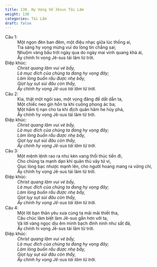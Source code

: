 ```yaml
---
title: 130. Hy Vọng Về Jêsus Tái Lâm
weight: 130
categories: Tái Lâm
draft: false
---
```

<dl><dt>Câu 1:</dt><dd data-verse="1">Một ngọn đèn ban đêm, một điệu nhạc giữa lúc thống ai, <br/>Tia sáng hy vọng mừng vui do lòng tin chẳng sai; <br/>Nhuộm vàng bầu trời ngày qua do ngày mai vinh quang khả ái, <br/>Ấy chính hi vọng Jê-sus tái lâm từ trời. </dd><dt>Điệp khúc:</dt><dd data-chorus="1"><em>Christ quang lâm vui vẻ bấy, <br/>Là mục đích của chúng ta đang hy vọng đây; <br/>Làm lòng buồn rầu được nhẹ bấy, <br/>Giọt lụy sụt sùi đâu còn thấy, <br/>Ấy chính hy vọng Jê-sus tái lâm từ trời. </em></dd><dt>Câu 2:</dt><dd data-verse="2">Kìa, thật một ngôi sao, một vọng đăng để dắt dẫn ta, <br/>Một chiếc neo gìn hồn ta khi cuồng phong ác ba; <br/>Một hầm tị nạn cho ta khi địch quân hăm he hủy phá, <br/>Ấy chính hy vọng Jê-sus tái lâm từ trời. </dd><dt>Điệp khúc:</dt><dd data-chorus="1"><em>Christ quang lâm vui vẻ bấy, <br/>Là mục đích của chúng ta đang hy vọng đây; <br/>Làm lòng buồn rầu được nhẹ bấy, <br/>Giọt lụy sụt sùi đâu còn thấy, <br/>Ấy chính hy vọng Jê-sus tái lâm từ trời. </em></dd><dt>Câu 3:</dt><dd data-verse="3">Một mệnh lệnh rao ra như kèn vang thổi thúc tiến đi, <br/>Cho chúng ta mạnh dạn khi quân thù vây tứ vi, <br/>Giục lòng bạc nhược mạnh lên, cho người hoang mang ra vững chí, <br/>Ấy chính hy vọng Jê-sus tái lâm từ trời. </dd><dt>Điệp khúc:</dt><dd data-chorus="1"><em>Christ quang lâm vui vẻ bấy, <br/>Là mục đích của chúng ta đang hy vọng đây; <br/>Làm lòng buồn rầu được nhẹ bấy, <br/>Giọt lụy sụt sùi đâu còn thấy, <br/>Ấy chính hy vọng Jê-sus tái lâm từ trời. </em></dd><dt>Câu 4:</dt><dd data-verse="3">Một lời bạn thân yêu xưa cùng ta mãi mãi thiết tha, <br/>Câu chúc lâm biệt làm Jê-sus gần hơn với ta, <br/>Và lời vàng ngọc dịu êm minh bạch đinh ninh như sắt đá, <br/>Ấy chính hi vọng Jê-sus tái lâm từ trời. </dd><dt>Điệp khúc:</dt><dd data-chorus="1"><em>Christ quang lâm vui vẻ bấy, <br/>Là mục đích của chúng ta đang hy vọng đây; <br/>Làm lòng buồn rầu được nhẹ bấy, <br/>Giọt lụy sụt sùi đâu còn thấy, <br/>Ấy chính hy vọng Jê-sus tái lâm từ trời. </em></dd></dl>
